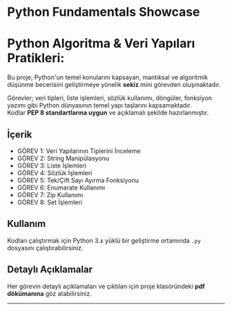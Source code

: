 # Python Fundamentals Showcase 
# Python Algoritma & Veri Yapıları Pratikleri:

Bu proje, Python'un temel konularını kapsayan, mantıksal ve algoritmik düşünme becerisini geliştirmeye yönelik **sekiz** mini görevden oluşmaktadır.

Görevler; veri tipleri, liste işlemleri, sözlük kullanımı, döngüler, fonksiyon yazımı gibi Python dünyasının temel yapı taşlarını kapsamaktadır.  
Kodlar **PEP 8 standartlarına uygun** ve açıklamalı şekilde hazırlanmıştır.

## İçerik

- GÖREV 1: Veri Yapılarının Tiplerini İnceleme
- GÖREV 2: String Manipülasyonu  
- GÖREV 3: Liste İşlemleri  
- GÖREV 4: Sözlük İşlemleri
- GÖREV 5: Tek/Çift Sayı Ayırma Fonksiyonu
- GÖREV 6: Enumarate Kullanımı
- GÖREV 7: Zip Kullanımı
- GÖREV 8: Set İşlemleri

## Kullanım
Kodları çalıştırmak için Python 3.x yüklü bir geliştirme ortamında `.py` dosyasını çalıştırabilirsiniz.

## Detaylı Açıklamalar
Her görevin detaylı açıklamaları ve çıktıları için proje klasöründeki **pdf dökümanına** göz atabilirsiniz.

---

